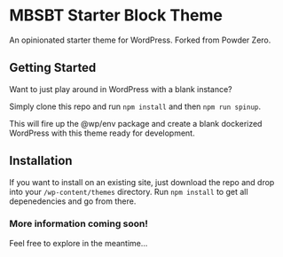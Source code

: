 # MBSBT Starter Block Theme

An opinionated starter theme for WordPress. Forked from Powder Zero.

## Getting Started

Want to just play around in WordPress with a blank instance?

Simply clone this repo and run `npm install` and then `npm run spinup`.

This will fire up the @wp/env package and create a blank dockerized WordPress with this theme ready for development.

## Installation

If you want to install on an existing site, just download the repo and drop into your `/wp-content/themes` directory. Run `npm install` to get all depenedencies and go from there.

### More information coming soon!

Feel free to explore in the meantime...
